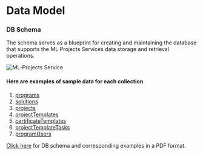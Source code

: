 # Data Model

### DB Schema

The schema serves as a blueprint for creating and maintaining the database that supports the ML Projects Services data storage and retrieval operations.

![ML-Projects Service](https://ml-services-uploads.s3.ap-south-1.amazonaws.com/DBSchema/ML-Project.png)

#### Here are examples of sample data for each collection

1. [programs](https://github.com/shikshalokam/ml-projects-service/blob/master/DBSchema/programs.json)
2. [solutions](https://github.com/shikshalokam/ml-projects-service/blob/master/DBSchema/solutions.json)
3. [projects](https://github.com/shikshalokam/ml-projects-service/blob/master/DBSchema/projects.json)
4. [projectTemplates](https://github.com/shikshalokam/ml-projects-service/blob/master/DBSchema/projectTemplates.json)
5. [certificateTemplates](https://github.com/shikshalokam/ml-projects-service/blob/master/DBSchema/certificateTemplates.json)
6. [projectTemplateTasks](https://github.com/shikshalokam/ml-projects-service/blob/master/DBSchema/projectTemplateTasks.json)
7. [programUsers](https://github.com/shikshalokam/ml-projects-service/blob/master/DBSchema/programUsers.json)

[Click here](https://ml-services-uploads.s3.ap-south-1.amazonaws.com/DBSchema/ML-Project.pdf) for DB schema and corresponding examples in a PDF format.
